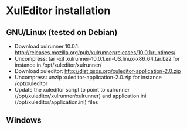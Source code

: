 # XulEditor installation

## GNU/Linux (tested on Debian)

- Download xulrunner 10.0.1: http://releases.mozilla.org/pub/xulrunner/releases/10.0.1/runtimes/
- Uncompress: tar -xjf xulrunner-10.0.1.en-US.linux-x86_64.tar.bz2 for instance in /opt/xuleditor/xulrunner/
- Download xuleditor: http://dist.qsos.org/xuleditor-application-2.0.zip
- Uncompress: unzip xuleditor-application-2.0.zip for instance /opt/xuleditor
- Update the xuleditor script to point to xulrunner (/opt/xuleditor/xulrunner/xulrunner) and application.ini (/opt/xuleditor/application.ini) files

## Windows
